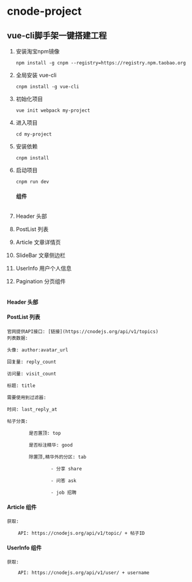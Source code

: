 # cnode-project

## vue-cli脚手架一键搭建工程

1. 安装淘宝npm镜像

    ````
    npm install -g cnpm --registry=https://registry.npm.taobao.org
    ````

2. 全局安装 vue-cli 

    ````
    cnpm install -g vue-cli
    ````

3. 初始化项目
    ````
    vue init webpack my-project
    ````

4. 进入项目

    ````
    cd my-project
    ````

5. 安装依赖
    ````
    cnpm install 
    ````

6. 启动项目

    ````
    cnpm run dev 
    ````

    #### 组件
   ````

1. Header 头部
2. PostList 列表
3. Article 文章详情页
4. SlideBar 文章侧边栏
5. UserInfo 用户个人信息
6. Pagination 分页组件



   ````
#### Header 头部

#### PostList 列表

````
官网提供API接口: [链接](https://cnodejs.org/api/v1/topics)
列表数据: 

头像: author:avatar_url

回复量: reply_count

访问量: visit_count

标题: title

需要使用到过滤器:

时间: last_reply_at

帖子分类:

        是否置顶: top

        是否标注精华: good

        除置顶,精华外的分区: tab

                - 分享 share

                - 问答 ask

                - job 招聘

````



#### Article 组件

````
获取:

    API: https://cnodejs.org/api/v1/topic/ + 帖子ID

````
#### UserInfo 组件

````
获取:

    API: https://cnodejs.org/api/v1/user/ + username

````


